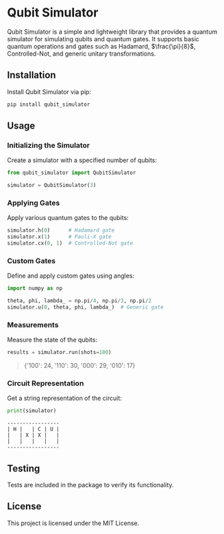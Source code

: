 # Qubit Simulator

Qubit Simulator is a simple and lightweight library that provides a quantum simulator for simulating qubits and quantum gates. It supports basic quantum operations and gates such as Hadamard, $\frac{\pi}{8}$, Controlled-Not, and generic unitary transformations.

## Installation

Install Qubit Simulator via pip:

```bash
pip install qubit_simulator
```

## Usage

### Initializing the Simulator

Create a simulator with a specified number of qubits:

```python
from qubit_simulator import QubitSimulator

simulator = QubitSimulator(3)
```

### Applying Gates

Apply various quantum gates to the qubits:

```python
simulator.h(0)      # Hadamard gate
simulator.x(1)      # Pauli-X gate
simulator.cx(0, 1)  # Controlled-Not gate
```

### Custom Gates

Define and apply custom gates using angles:

```python
import numpy as np

theta, phi, lambda_ = np.pi/4, np.pi/3, np.pi/2
simulator.u(0, theta, phi, lambda_)  # Generic gate
```

### Measurements

Measure the state of the qubits:

```python
results = simulator.run(shots=100)
```

> {'100': 24, '110': 30, '000': 29, '010': 17}

### Circuit Representation

Get a string representation of the circuit:

```python
print(simulator)
```

```plaintext
-----------------
| H |   | C | U |
|   | X | X |   |
|   |   |   |   |
-----------------
```

## Testing

Tests are included in the package to verify its functionality.

## License

This project is licensed under the MIT License.
